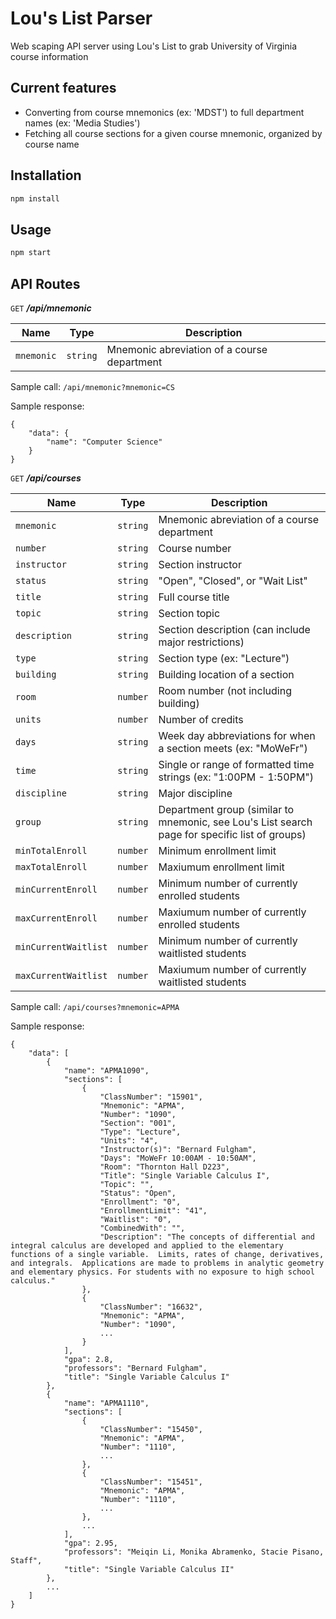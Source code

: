# Lou's List Parser

Web scaping API server using Lou's List to grab University of Virginia course information

## Current features
* Converting from course mnemonics (ex: 'MDST') to full department names (ex: 'Media Studies')
* Fetching all course sections for a given course mnemonic, organized by course name

## Installation

```bash
npm install
```

## Usage

```bash
npm start
```
## API Routes
`GET` ***/api/mnemonic***

Name | Type | Description
--- | --- | ---
`mnemonic` | `string` | Mnemonic abreviation of a course department

Sample call: `/api/mnemonic?mnemonic=CS`

Sample response:
```
{
    "data": {
        "name": "Computer Science"
    }
}
```

`GET` ***/api/courses***

Name | Type | Description
--- | --- | ---
`mnemonic` | `string` | Mnemonic abreviation of a course department
`number` | `string` | Course number
`instructor` | `string` | Section instructor
`status` | `string` | "Open", "Closed", or "Wait List"
`title` | `string` | Full course title
`topic` | `string` | Section topic
`description` | `string` | Section description (can include major restrictions)
`type` | `string` | Section type (ex: "Lecture")
`building` | `string` | Building location of a section
`room` | `number` | Room number (not including building)
`units` | `number` | Number of credits
`days` | `string` | Week day abbreviations for when a section meets (ex: "MoWeFr")
`time` | `string` | Single or range of formatted time strings (ex: "1:00PM - 1:50PM")
`discipline` | `string` | Major discipline
`group` | `string` | Department group (similar to mnemonic, see Lou's List search page for specific list of groups)
`minTotalEnroll` | `number` | Minimum enrollment limit
`maxTotalEnroll` | `number` | Maxiumum enrollment limit
`minCurrentEnroll` | `number` | Minimum number of currently enrolled students
`maxCurrentEnroll` | `number` | Maxiumum number of currently enrolled students
`minCurrentWaitlist` | `number` | Minimum number of currently waitlisted students
`maxCurrentWaitlist` | `number` | Maxiumum number of currently waitlisted students

Sample call: `/api/courses?mnemonic=APMA`

Sample response:
```
{
    "data": [
        {
            "name": "APMA1090",
            "sections": [
                {
                    "ClassNumber": "15901",
                    "Mnemonic": "APMA",
                    "Number": "1090",
                    "Section": "001",
                    "Type": "Lecture",
                    "Units": "4",
                    "Instructor(s)": "Bernard Fulgham",
                    "Days": "MoWeFr 10:00AM - 10:50AM",
                    "Room": "Thornton Hall D223",
                    "Title": "Single Variable Calculus I",
                    "Topic": "",
                    "Status": "Open",
                    "Enrollment": "0",
                    "EnrollmentLimit": "41",
                    "Waitlist": "0",
                    "CombinedWith": "",
                    "Description": "The concepts of differential and integral calculus are developed and applied to the elementary functions of a single variable.  Limits, rates of change, derivatives, and integrals.  Applications are made to problems in analytic geometry and elementary physics. For students with no exposure to high school calculus."
                },
                {
                    "ClassNumber": "16632",
                    "Mnemonic": "APMA",
                    "Number": "1090",
                    ...
                }
            ],
            "gpa": 2.8,
            "professors": "Bernard Fulgham",
            "title": "Single Variable Calculus I"
        },
        {
            "name": "APMA1110",
            "sections": [
                {
                    "ClassNumber": "15450",
                    "Mnemonic": "APMA",
                    "Number": "1110",
                    ...
                },
                {
                    "ClassNumber": "15451",
                    "Mnemonic": "APMA",
                    "Number": "1110",
                    ...
                },
                ...
            ],
            "gpa": 2.95,
            "professors": "Meiqin Li, Monika Abramenko, Stacie Pisano, Staff",
            "title": "Single Variable Calculus II"
        },
        ...
    ]
}
```
